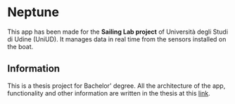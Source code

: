 # Neptune

This app has been made for the **Sailing Lab project** of Università degli Studi di Udine (UniUD).
It manages data in real time from the sensors installed on the boat.

## Information

This is a thesis project for Bachelor' degree. All the architecture of the app,
functionality and other information are written in the thesis at this 
[link](https://github.com/federicozanardo/neptune-thesis/blob/master/tesi.pdf).
